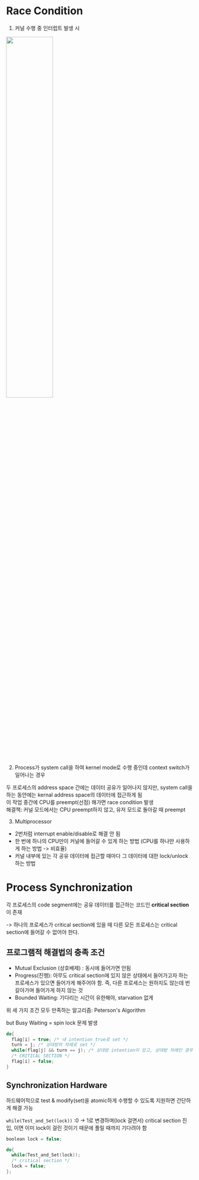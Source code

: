 # Race Condition
1. 커널 수행 중 인터럽트 발생 시



<img src="https://github-production-user-asset-6210df.s3.amazonaws.com/87157566/272489917-aa46cba5-4b14-47fa-b187-ffc442d9cefc.png" width="50%" height="50%">

2. Process가 system call을 하여 kernel mode로 수행 중인데 context switch가 일어나는 경우

두 프로세스의 address space 간에는 데이터 공유가 일어나지 않지만, system call을 하는 동안에는 kernal address space의 데이터에 접근하게 됨 <br>
이 작업 중간에 CPU를 preempt(선점) 해가면 race condition 발생 <br>
해결책: 커널 모드에서는 CPU preempt하지 않고, 유저 모드로 돌아갈 때 preempt

3. Multiprocessor
- 2번처럼 interrupt enable/disable로 해결 안 됨
- 한 번에 하나의 CPU만이 커널에 들어갈 수 있게 하는 방법 (CPU를 하나만 사용하게 하는 방법 -> 비효율)
- 커널 내부에 있는 각 공유 데이터에 접근할 때마다 그 데이터에 대한 lock/unlock 하는 방법


# Process Synchronization

각 프로세스의 code segment에는 공유 데이터를 접근하는 코드인 **critical section**이 존재

-> 하나의 프로세스가 critical section에 있을 때 다른 모든 프로세스는 critical section에 들어갈 수 없어야 한다.

## 프로그램적 해결법의 충족 조건

- Mutual Exclusion (상호배제) : 동시에 들어가면 안됨
- Progress(진행): 아무도 critical section에 있지 않은 상태에서 들어가고자 하는 프로세스가 있으면 들어가게 해주어야 함. 즉, 다른 프로세스는 원하지도 않는데 번갈아가며 들어가게 하지 않는 것
- Bounded Waiting: 기다리는 시간이 유한해야, starvation 없게

위 세 가지 조건 모두 만족하는 알고리즘: Peterson's Algorithm

but Busy Waiting = spin lock 문제 발생

```c
do{
  flag[i] = true; /* 내 intention true로 set */
  turn = j; /* 상대방의 차례로 set */
  while(flag[j] && turn == j); /* 상대방 intention이 있고, 상대방 차례인 경우에만 wait */
  /* CRITICAL SECTION */
  flag[i] = false;
}
```

## Synchronization Hardware

하드웨어적으로 test & modify(set)을 atomic하게 수행할 수 있도록 지원하면 간단하게 해결 가능

`while(Test_and_Set(lock))` :0 -> 1로 변경하며(lock 걸면서) critical section 진입, 이면 이미 lock이 걸린 것이기 때문에 풀릴 때까지 기다려야 함

```c
boolean lock = false;

do{
  while(Test_and_Set(lock));
  /* critical section */
  lock = false;
};
```

